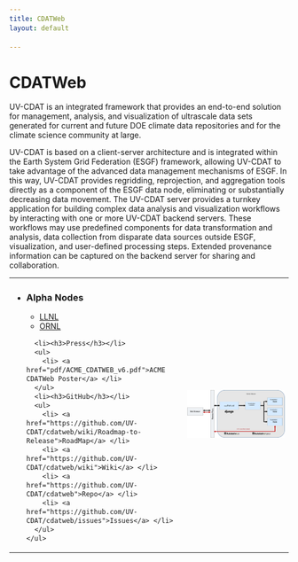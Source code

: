 ```yaml
---
title: CDATWeb
layout: default

---
```


<div class="jumbotron">
  <h1>CDATWeb</h1>
  <p>
    UV-CDAT is an integrated framework that provides an end-to-end solution for management, analysis, and visualization of ultrascale data sets generated for current and future DOE climate data repositories and for the climate science community at large.     
  </p>
</div>

<div>
  <p>
    UV-CDAT is based on a client-server architecture and is integrated within the Earth System Grid Federation (ESGF) framework, allowing UV-CDAT to take advantage of the advanced data management mechanisms of ESGF.
    In this way, UV-CDAT provides regridding, reprojection, and aggregation tools directly as a component of the ESGF data node, eliminating or substantially decreasing data 
    movement. The UV-CDAT server provides a turnkey application for building complex data analysis and visualization workflows by interacting with one or more UV-CDAT backend servers. These workflows may use predefined components for data transformation and analysis, data collection from disparate data sources outside ESGF, visualization, and user-defined processing steps. Extended provenance information can be captured on the backend server for sharing and collaboration. 
 </p>
</div>
<table>
<tr><td width="300px" valign="top">
  <p>
  <ul>
    <li><h3>Alpha Nodes</h3></li>
      <ul>
        <li> <a href="http://cdatweb-devel.llnl.gov">LLNL</a> </li>
        <li> <a href="http://acme-cdatweb.ornl.gov">ORNL</a> </li>
      </ul>

      <li><h3>Press</h3></li>
      <ul>
        <li> <a href="pdf/ACME_CDATWEB_v6.pdf">ACME CDATWeb Poster</a> </li>
      </ul>
      <li><h3>GitHub</h3></li>
      <ul>
        <li> <a href="https://github.com/UV-CDAT/cdatweb/wiki/Roadmap-to-Release">RoadMap</a> </li>
        <li> <a href="https://github.com/UV-CDAT/cdatweb/wiki">Wiki</a> </li>
        <li> <a href="https://github.com/UV-CDAT/cdatweb">Repo</a> </li>
        <li> <a href="https://github.com/UV-CDAT/cdatweb/issues">Issues</a> </li>
      </ul>
    </ul>
  </p>
  </td><td>
  <p>
    <img src="images/cdatweb-architecture.png"/>
    </p>
</td></tr>
</table>
